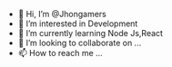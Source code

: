 - 👋 Hi, I’m @Jhongamers
- 👀 I’m interested in Development
- 🌱 I’m currently learning Node Js,React
- 💞️ I’m looking to collaborate on ...
- 📫 How to reach me ...

<!---
Jhongamers/Jhongamers is a ✨ special ✨ repository because its `README.md` (this file) appears on your GitHub profile.
You can click the Preview link to take a look at your changes.
--->
